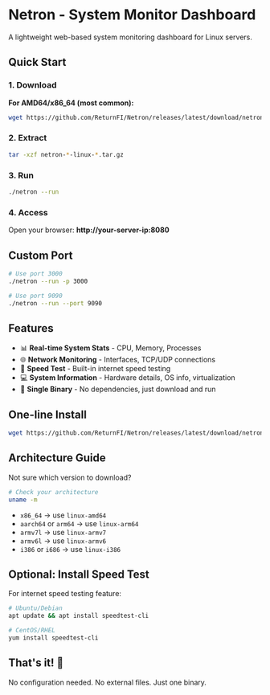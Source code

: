 # Netron - System Monitor Dashboard

A lightweight web-based system monitoring dashboard for Linux servers.

## Quick Start

### 1. Download

**For AMD64/x86_64 (most common):**
```bash
wget https://github.com/ReturnFI/Netron/releases/latest/download/netron-0.0.6-linux-amd64.tar.gz
```

### 2. Extract

```bash
tar -xzf netron-*-linux-*.tar.gz
```

### 3. Run

```bash
./netron --run
```

### 4. Access

Open your browser: **http://your-server-ip:8080**

## Custom Port

```bash
# Use port 3000
./netron --run -p 3000

# Use port 9090
./netron --run --port 9090
```

## Features

- 📊 **Real-time System Stats** - CPU, Memory, Processes
- 🌐 **Network Monitoring** - Interfaces, TCP/UDP connections
- 🚀 **Speed Test** - Built-in internet speed testing
- 💻 **System Information** - Hardware details, OS info, virtualization
- 🎯 **Single Binary** - No dependencies, just download and run

## One-line Install

```bash
wget https://github.com/ReturnFI/Netron/releases/latest/download/netron-0.0.4-linux-amd64.tar.gz && tar -xzf netron-*-linux-*.tar.gz && ./netron --run
```

## Architecture Guide

Not sure which version to download?

```bash
# Check your architecture
uname -m
```

- `x86_64` → use `linux-amd64`
- `aarch64` or `arm64` → use `linux-arm64`
- `armv7l` → use `linux-armv7`
- `armv6l` → use `linux-armv6`
- `i386` or `i686` → use `linux-i386`

## Optional: Install Speed Test

For internet speed testing feature:
```bash
# Ubuntu/Debian
apt update && apt install speedtest-cli

# CentOS/RHEL
yum install speedtest-cli
```

## That's it! 🎉

No configuration needed. No external files. Just one binary.
